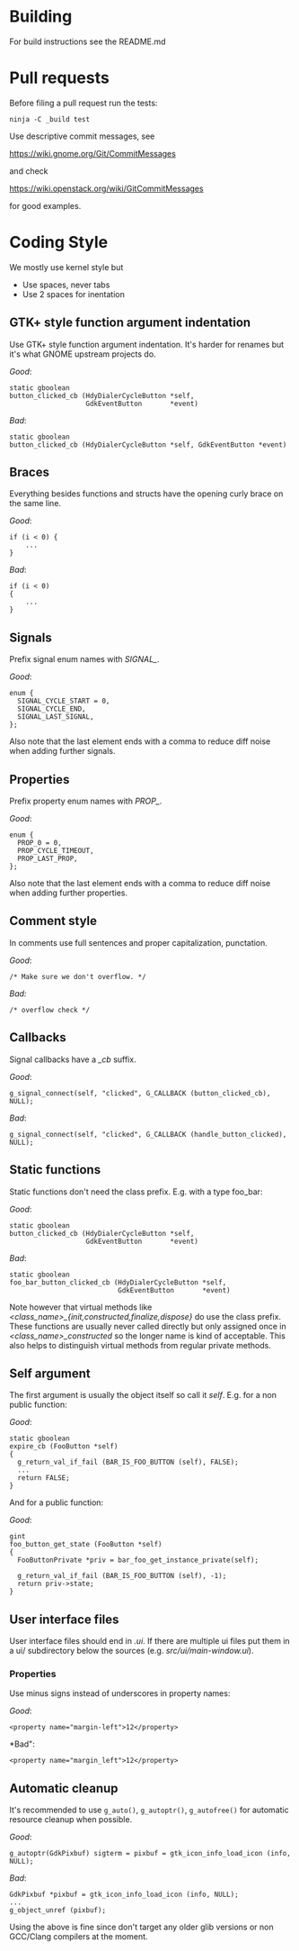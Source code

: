 Building
========
For build instructions see the README.md

Pull requests
=============
Before filing a pull request run the tests:

    ninja -C _build test

Use descriptive commit messages, see

   https://wiki.gnome.org/Git/CommitMessages

and check

   https://wiki.openstack.org/wiki/GitCommitMessages

for good examples.

Coding Style
============
We mostly use kernel style but

* Use spaces, never tabs
* Use 2 spaces for inentation

GTK+ style function argument indentation
----------------------------------------
Use GTK+ style function argument indentation. It's harder for renames but it's
what GNOME upstream projects do.

*Good*:

    static gboolean
    button_clicked_cb (HdyDialerCycleButton *self,
                       GdkEventButton       *event)

*Bad*:

    static gboolean
    button_clicked_cb (HdyDialerCycleButton *self, GdkEventButton *event)


Braces
------
Everything besides functions and structs have the opening curly brace on the same line.

*Good*:

    if (i < 0) {
        ...
    }

*Bad*:

    if (i < 0)
    {
        ...
    }


Signals
-------
Prefix signal enum names with *SIGNAL_*.

*Good*:

    enum {
      SIGNAL_CYCLE_START = 0,
      SIGNAL_CYCLE_END,
      SIGNAL_LAST_SIGNAL,
    };

Also note that the last element ends with a comma to reduce diff noise when
adding further signals.


Properties
----------
Prefix property enum names with *PROP_*.

*Good*:

    enum {
      PROP_0 = 0,
      PROP_CYCLE_TIMEOUT,
      PROP_LAST_PROP,
    };

Also note that the last element ends with a comma to reduce diff noise when
adding further properties.

Comment style
-------------
In comments use full sentences and proper capitalization, punctation.

*Good*:

    /* Make sure we don't overflow. */

*Bad:*

    /* overflow check */


Callbacks
---------
Signal callbacks have a *_cb* suffix.

*Good*:

    g_signal_connect(self, "clicked", G_CALLBACK (button_clicked_cb), NULL);

*Bad*:

    g_signal_connect(self, "clicked", G_CALLBACK (handle_button_clicked), NULL);


Static functions
----------------
Static functions don't need the class prefix.  E.g. with a type foo_bar:

*Good*:

    static gboolean
    button_clicked_cb (HdyDialerCycleButton *self,
                       GdkEventButton       *event)

*Bad*:

    static gboolean
    foo_bar_button_clicked_cb (HdyDialerCycleButton *self,
                               GdkEventButton       *event)

Note however that virtual methods like
*<class_name>_{init,constructed,finalize,dispose}* do use the class prefix.
These functions are usually never called directly but only assigned once in
*<class_name>_constructed* so the longer name is kind of acceptable. This also
helps to distinguish virtual methods from regular private methods.

Self argument
-------------
The first argument is usually the object itself so call it *self*. E.g. for a
non public function:

*Good*:

    static gboolean
    expire_cb (FooButton *self)
    {
      g_return_val_if_fail (BAR_IS_FOO_BUTTON (self), FALSE);
      ...
      return FALSE;
    }

And for a public function:

*Good*:

    gint
    foo_button_get_state (FooButton *self)
    {
      FooButtonPrivate *priv = bar_foo_get_instance_private(self);

      g_return_val_if_fail (BAR_IS_FOO_BUTTON (self), -1);
      return priv->state;
    }

User interface files
--------------------
User interface files should end in *.ui*. If there are multiple ui
files put them in a ui/ subdirectory below the sources
(e.g. *src/ui/main-window.ui*).

### Properties
Use minus signs instead of underscores in property names:

*Good*:

	<property name="margin-left">12</property>

*Bad":

	<property name="margin_left">12</property>

Automatic cleanup
-----------------
It's recommended to use `g_auto()`, `g_autoptr()`, `g_autofree()` for
automatic resource cleanup when possible.

*Good*:

	g_autoptr(GdkPixbuf) sigterm = pixbuf = gtk_icon_info_load_icon (info, NULL);

*Bad*:

	GdkPixbuf *pixbuf = gtk_icon_info_load_icon (info, NULL);
	...
	g_object_unref (pixbuf);

Using the above is fine since don't target any older glib versions or
non GCC/Clang compilers at the moment.
